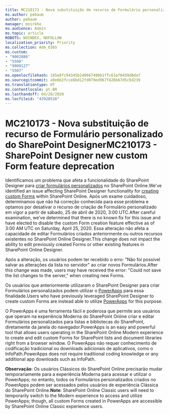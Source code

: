 ```yaml
---
title: MC210173 - Nova substituição de recurso de Formulário personalizado do SharePoint Designer
ms.author: pebaum
author: pebaum
manager: mnirkhe
ms.audience: Admin
ms.topic: article
ROBOTS: NOINDEX, NOFOLLOW
localization_priority: Priority
ms.collection: Adm_O365
ms.custom:
- "9002886"
- "5508"
- "9000127"
- "5507"
ms.openlocfilehash: 185e8fc94345b240667490b1ffc63af8459d8daf
ms.sourcegitcommit: a9e6b2fcce8bd12fd079ed967f426b67d5c6d239
ms.translationtype: HT
ms.contentlocale: pt-BR
ms.lasthandoff: 04/28/2020
ms.locfileid: "43928516"
---
```

# <a name="mc210173---sharepoint-designer-new-custom-form-feature-deprecation"></a><span data-ttu-id="6762b-102">MC210173 - Nova substituição de recurso de Formulário personalizado do SharePoint Designer</span><span class="sxs-lookup"><span data-stu-id="6762b-102">MC210173 - SharePoint Designer new custom Form feature deprecation</span></span>

<span data-ttu-id="6762b-103">Identificamos um problema que afeta a funcionalidade do SharePoint Designer para [criar formulários personalizados](https://support.microsoft.com/en-us/office/create-a-custom-list-form-using-sharepoint-designer-917d8fdb-ee00-4441-adb3-a94612d1d105?ui=en-us&rs=en-us&ad=us#bm2) no SharePoint Online.</span><span class="sxs-lookup"><span data-stu-id="6762b-103">We’ve identified an issue affecting SharePoint Designer functionality for [creating custom Forms](https://support.microsoft.com/en-us/office/create-a-custom-list-form-using-sharepoint-designer-917d8fdb-ee00-4441-adb3-a94612d1d105?ui=en-us&rs=en-us&ad=us#bm2) within SharePoint Online.</span></span> <span data-ttu-id="6762b-104">Após um exame cuidadoso, determinamos que não há correção conhecida para esse problema e optamos por desativar o recurso de criação de Formulário personalizado em vigor a partir de sábado, 25 de abril de 2020, 3:00 UTC.</span><span class="sxs-lookup"><span data-stu-id="6762b-104">After careful examination, we’ve determined that there is no known fix for this issue and have elected to disable the custom Form creation feature effective as of 3:00 AM UTC on Saturday, April 25, 2020.</span></span> <span data-ttu-id="6762b-105">Essa alteração não afeta a capacidade de editar Formulários criados anteriormente ou outros recursos existentes no SharePoint Online Designer.</span><span class="sxs-lookup"><span data-stu-id="6762b-105">This change does not impact the ability to edit previously created Forms or other existing features in SharePoint Online Designer.</span></span>

<span data-ttu-id="6762b-106">Após a alteração, os usuários podem ter recebido o erro: "Não foi possível salvar as alterações da lista no servidor" ao criar novos Formulários.</span><span class="sxs-lookup"><span data-stu-id="6762b-106">After this change was made, users may have received the error: "Could not save the list changes to the server," when creating new Forms.</span></span>

<span data-ttu-id="6762b-107">Os usuários que anteriormente utilizaram o SharePoint Designer para criar Formulários personalizados podem utilizar o [PowerApps](https://docs.microsoft.com/powerapps/maker/canvas-apps/customize-list-form) para essa finalidade.</span><span class="sxs-lookup"><span data-stu-id="6762b-107">Users who have previously leveraged SharePoint Designer to create custom Forms are instead able to utilize [PowerApps](https://docs.microsoft.com/powerapps/maker/canvas-apps/customize-list-form) for this purpose.</span></span>

<span data-ttu-id="6762b-108">O PowerApps é uma ferramenta fácil e poderosa que permite aos usuários que operam na experiência Moderna do SharePoint Online criar e editar Formulários personalizados para listas e bibliotecas do SharePoint, diretamente da janela do navegador.</span><span class="sxs-lookup"><span data-stu-id="6762b-108">PowerApps is an easy and powerful tool that allows users operating in the SharePoint Online Modern experience to create and edit custom Forms for SharePoint lists and document libraries right from a browser window.</span></span> <span data-ttu-id="6762b-109">O PowerApps não requer conhecimento de codificação tradicional ou downloads adicionais de aplicativos, como o InfoPath.</span><span class="sxs-lookup"><span data-stu-id="6762b-109">PowerApps does not require traditional coding knowledge or any additional app downloads such as InfoPath.</span></span>

<span data-ttu-id="6762b-110">**Observação**: Os usuários Clássicos do SharePoint Online precisarão mudar temporariamente para a experiência Moderna para acessar e utilizar o PowerApps; no entanto, todos os Formulários personalizados criados no PowerApps podem ser acessados pelos usuários de experiência Clássica do SharePoint Online.</span><span class="sxs-lookup"><span data-stu-id="6762b-110">**Note**: SharePoint Online Classic users will need to temporarily switch to the Modern experience to access and utilize PowerApps; though, all custom Forms created in PowerApps are accessible by SharePoint Online Classic experience users.</span></span>
